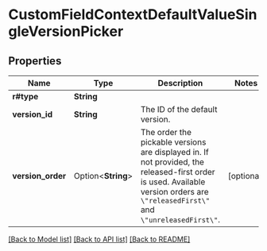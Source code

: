 # CustomFieldContextDefaultValueSingleVersionPicker

## Properties

Name | Type | Description | Notes
------------ | ------------- | ------------- | -------------
**r#type** | **String** |  | 
**version_id** | **String** | The ID of the default version. | 
**version_order** | Option<**String**> | The order the pickable versions are displayed in. If not provided, the released-first order is used. Available version orders are `\"releasedFirst\"` and `\"unreleasedFirst\"`. | [optional]

[[Back to Model list]](../README.md#documentation-for-models) [[Back to API list]](../README.md#documentation-for-api-endpoints) [[Back to README]](../README.md)


